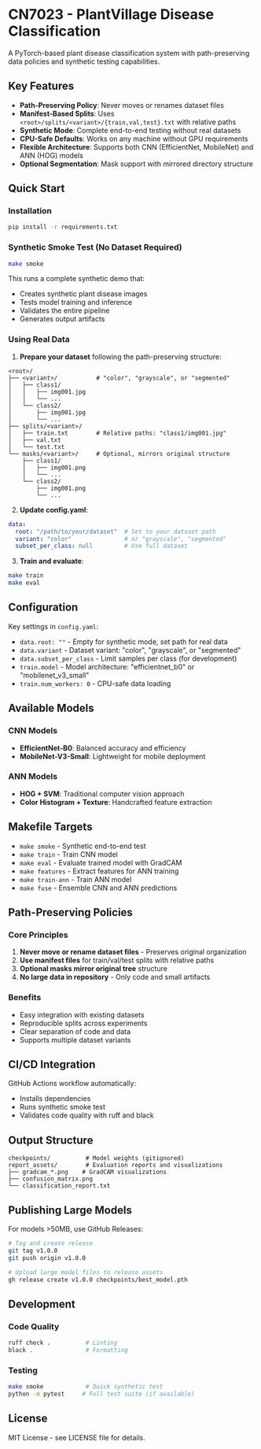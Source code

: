 # CN7023 - PlantVillage Disease Classification

A PyTorch-based plant disease classification system with path-preserving data policies and synthetic testing capabilities.

## Key Features

- **Path-Preserving Policy**: Never moves or renames dataset files
- **Manifest-Based Splits**: Uses `<root>/splits/<variant>/{train,val,test}.txt` with relative paths
- **Synthetic Mode**: Complete end-to-end testing without real datasets
- **CPU-Safe Defaults**: Works on any machine without GPU requirements
- **Flexible Architecture**: Supports both CNN (EfficientNet, MobileNet) and ANN (HOG) models
- **Optional Segmentation**: Mask support with mirrored directory structure

## Quick Start

### Installation
```bash
pip install -r requirements.txt
```

### Synthetic Smoke Test (No Dataset Required)
```bash
make smoke
```

This runs a complete synthetic demo that:
- Creates synthetic plant disease images
- Tests model training and inference
- Validates the entire pipeline
- Generates output artifacts

### Using Real Data

1. **Prepare your dataset** following the path-preserving structure:
```
<root>/
├── <variant>/           # "color", "grayscale", or "segmented"
│   ├── class1/
│   │   ├── img001.jpg
│   │   └── ...
│   └── class2/
│       ├── img001.jpg
│       └── ...
├── splits/<variant>/
│   ├── train.txt        # Relative paths: "class1/img001.jpg"
│   ├── val.txt
│   └── test.txt
└── masks/<variant>/     # Optional, mirrors original structure
    ├── class1/
    │   ├── img001.png
    │   └── ...
    └── class2/
        ├── img001.png
        └── ...
```

2. **Update config.yaml**:
```yaml
data:
  root: "/path/to/your/dataset"  # Set to your dataset path
  variant: "color"               # or "grayscale", "segmented"
  subset_per_class: null         # Use full dataset
```

3. **Train and evaluate**:
```bash
make train
make eval
```

## Configuration

Key settings in `config.yaml`:

- `data.root: ""` - Empty for synthetic mode, set path for real data
- `data.variant` - Dataset variant: "color", "grayscale", or "segmented"
- `data.subset_per_class` - Limit samples per class (for development)
- `train.model` - Model architecture: "efficientnet_b0" or "mobilenet_v3_small"
- `train.num_workers: 0` - CPU-safe data loading

## Available Models

### CNN Models
- **EfficientNet-B0**: Balanced accuracy and efficiency
- **MobileNet-V3-Small**: Lightweight for mobile deployment

### ANN Models
- **HOG + SVM**: Traditional computer vision approach
- **Color Histogram + Texture**: Handcrafted feature extraction

## Makefile Targets

- `make smoke` - Synthetic end-to-end test
- `make train` - Train CNN model
- `make eval` - Evaluate trained model with GradCAM
- `make features` - Extract features for ANN training
- `make train-ann` - Train ANN model
- `make fuse` - Ensemble CNN and ANN predictions

## Path-Preserving Policies

### Core Principles
1. **Never move or rename dataset files** - Preserves original organization
2. **Use manifest files** for train/val/test splits with relative paths
3. **Optional masks mirror original tree** structure
4. **No large data in repository** - Only code and small artifacts

### Benefits
- Easy integration with existing datasets
- Reproducible splits across experiments
- Clear separation of code and data
- Supports multiple dataset variants

## CI/CD Integration

GitHub Actions workflow automatically:
- Installs dependencies
- Runs synthetic smoke test
- Validates code quality with ruff and black

## Output Structure

```
checkpoints/          # Model weights (gitignored)
report_assets/        # Evaluation reports and visualizations
├── gradcam_*.png    # GradCAM visualizations
├── confusion_matrix.png
└── classification_report.txt
```

## Publishing Large Models

For models >50MB, use GitHub Releases:
```bash
# Tag and create release
git tag v1.0.0
git push origin v1.0.0

# Upload large model files to release assets
gh release create v1.0.0 checkpoints/best_model.pth
```

## Development

### Code Quality
```bash
ruff check .          # Linting
black .               # Formatting
```

### Testing
```bash
make smoke            # Quick synthetic test
python -m pytest     # Full test suite (if available)
```

## License

MIT License - see LICENSE file for details.
